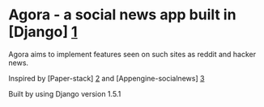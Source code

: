 Agora - a social news app built in [Django] [1]
==========================================
Agora aims to implement features seen on such sites as reddit and hacker news.

Inspired by [Paper-stack] [2] and [Appengine-socialnews] [3]

Built by using Django version 1.5.1





[1]: http://djangoproject.com      "Django"
[2]: https://github.com/hyfen/paper-stack "Paper-stack"
[3]: https://code.google.com/p/appengine-socialnews/ "Appengine-socialnews"
